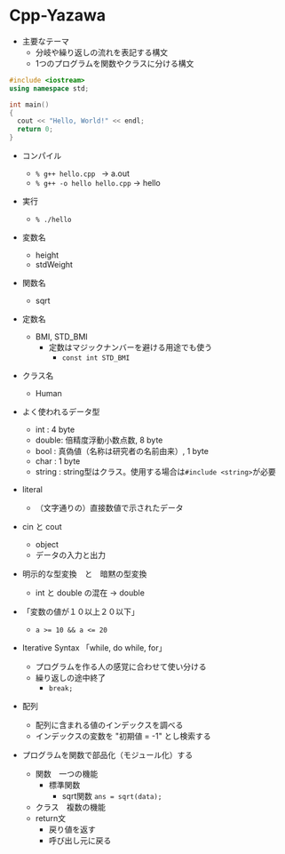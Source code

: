 # Cpp-Yazawa

- 主要なテーマ
  - 分岐や繰り返しの流れを表記する構文
  - 1つのプログラムを関数やクラスに分ける構文

```c++
#include <iostream>
using namespace std;

int main()
{
  cout << "Hello, World!" << endl;
  return 0;
}
```

- コンパイル
  - `% g++ hello.cpp ` -> a.out
  - `% g++ -o hello hello.cpp` -> hello
- 実行
  - `% ./hello `

- 変数名
  - height
  - stdWeight

- 関数名
  - sqrt

- 定数名
  - BMI, STD_BMI
    - 定数はマジックナンバーを避ける用途でも使う
      - `const int STD_BMI`

- クラス名
  - Human

- よく使われるデータ型
  - int : 4 byte
  - double: 倍精度浮動小数点数, 8 byte
  - bool : 真偽値（名称は研究者の名前由来）, 1 byte
  - char : 1 byte
  - string : string型はクラス。使用する場合は`#include <string>`が必要

- literal
  - （文字通りの）直接数値で示されたデータ

- cin と cout
  - object
  - データの入力と出力

- 明示的な型変換　と　暗黙の型変換
  - int と double の混在 -> double

- 「変数の値が１０以上２０以下」
  - `a >= 10 && a <= 20`

- Iterative Syntax 「while, do while, for」
  - プログラムを作る人の感覚に合わせて使い分ける
  - 繰り返しの途中終了
    - `break;`

- 配列
   - 配列に含まれる値のインデックスを調べる
    - インデックスの変数を "初期値 = -1" とし検索する

- プログラムを関数で部品化（モジュール化）する
  - 関数　一つの機能
    - 標準関数
      - sqrt関数  `ans = sqrt(data);`
  - クラス　複数の機能
  - return文
    - 戻り値を返す
    - 呼び出し元に戻る
